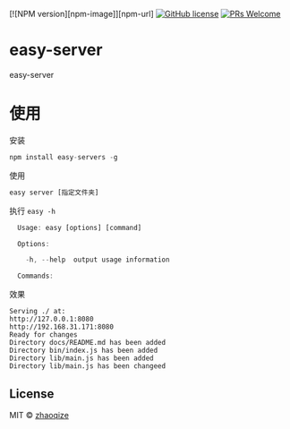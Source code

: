 [![NPM version][npm-image]][npm-url] [![GitHub license](https://img.shields.io/github/license/zhaoqize/easy-server.svg)](https://github.com/zhaoqize/easy-rollback/blob/master/LICENSE)
[![PRs Welcome](https://img.shields.io/badge/PRs-welcome-brightgreen.svg)]()
# easy-server
easy-server

# 使用
安装
```js
npm install easy-servers -g
```

使用
```js
easy server [指定文件夹]
```

执行 `easy -h`
```js
  Usage: easy [options] [command]

  Options:

    -h, --help  output usage information

  Commands:

```

效果
```shell
Serving ./ at:
http://127.0.0.1:8080
http://192.168.31.171:8080
Ready for changes
Directory docs/README.md has been added
Directory bin/index.js has been added
Directory lib/main.js has been added
Directory lib/main.js has been changeed
```

## License

MIT © [zhaoqize]()